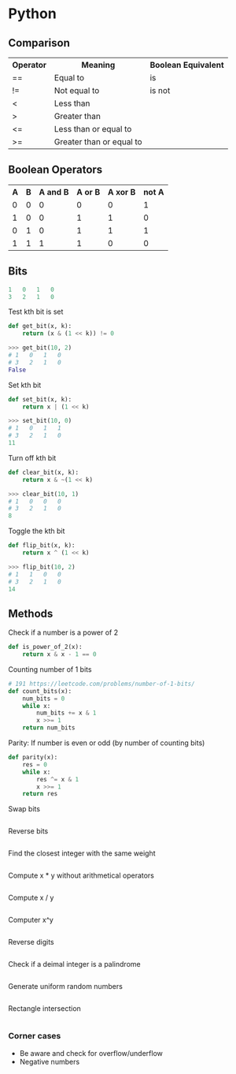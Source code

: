# Python
## Comparison
<table>
    <tr>
        <th>Operator</th>
        <th>Meaning</th>
        <th>Boolean Equivalent</th>
    </tr>
    <tr>
        <td>==</td>
        <td>Equal to</td>
        <td>is</td>
    </tr>
    <tr>
        <td>!=</td>
        <td>Not equal to</td>
        <td>is not</td>
    </tr>
    <tr>
        <td><</td>
        <td>Less than</td>
        <td></td>
    </tr>
    <tr>
        <td>></td>
        <td>Greater than</td>
        <td></td>
    </tr>
    <tr>
        <td><=</td>
        <td>Less than or equal to</td>
        <td></td>
    </tr>
    <tr>
        <td>>=</td>
        <td>Greater than or equal to</td>
        <td></td>
    </tr>
</table>

## Boolean Operators
<table>
    <tr>
        <th>A</th>
        <th>B</th>
        <th>A and B</th>
        <th>A or B</th>
        <th>A xor B</th>
        <th>not A</th>
    </tr>
    <tr>
        <td>0</td>
        <td>0</td>
        <td>0</td>
        <td>0</td>
        <td>0</td>
        <td>1</td>
    </tr>
    <tr>
        <td>1</td>
        <td>0</td>
        <td>0</td>
        <td>1</td>
        <td>1</td>
        <td>0</td>
    </tr>
    <tr>
        <td>0</td>
        <td>1</td>
        <td>0</td>
        <td>1</td>
        <td>1</td>
        <td>1</td>
    </tr>
    <tr>
        <td>1</td>
        <td>1</td>
        <td>1</td>
        <td>1</td>
        <td>0</td>
        <td>0</td>
    </tr>
</table>

## Bits
```python
1   0   1   0
3   2   1   0
```
Test kth bit is set
```python
def get_bit(x, k):
    return (x & (1 << k)) != 0

>>> get_bit(10, 2)
# 1   0   1   0
# 3   2   1   0
False
```
Set kth bit
```python
def set_bit(x, k):
    return x | (1 << k)

>>> set_bit(10, 0)
# 1   0   1   1
# 3   2   1   0
11
```
Turn off kth bit
```python
def clear_bit(x, k):
    return x & ~(1 << k)

>>> clear_bit(10, 1)
# 1   0   0   0
# 3   2   1   0
8
```
Toggle the kth bit
```python
def flip_bit(x, k):
    return x ^ (1 << k)

>>> flip_bit(10, 2)
# 1   1   0   0
# 3   2   1   0
14
```

## Methods
Check if a number is a power of 2
```python
def is_power_of_2(x):
    return x & x - 1 == 0
```
Counting number of 1 bits
```python
# 191 https://leetcode.com/problems/number-of-1-bits/
def count_bits(x):
    num_bits = 0
    while x:
        num_bits += x & 1
        x >>= 1
    return num_bits
```
Parity: If number is even or odd (by number of counting bits)
```python
def parity(x):
    res = 0
    while x:
        res ^= x & 1
        x >>= 1
    return res
```
Swap bits
```python
```
Reverse bits
```python
```
Find the closest integer with the same weight
```python
```
Compute x * y without arithmetical operators
```python
```
Compute x / y
```python
```
Computer x^y
```python
```
Reverse digits
```python
```
Check if a deimal integer is a palindrome
```python
```
Generate uniform random numbers
```python
```
Rectangle intersection
```python
```

### Corner cases
- Be aware and check for overflow/underflow
- Negative numbers